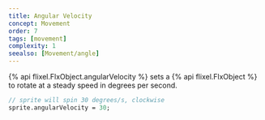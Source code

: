 ```yaml
---
title: Angular Velocity
concept: Movement
order: 7
tags: [movement]
complexity: 1
seealso: [Movement/angle]
---
```

{% api flixel.FlxObject.angularVelocity %} sets a {% api flixel.FlxObject %} to rotate at a steady speed in degrees per second.

```haxe
// sprite will spin 30 degrees/s, clockwise
sprite.angularVelocity = 30;
```

